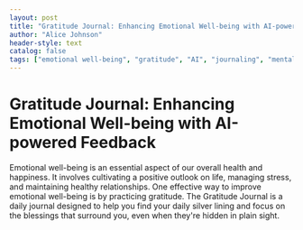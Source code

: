 ```yaml
---
layout: post
title: "Gratitude Journal: Enhancing Emotional Well-being with AI-powered Feedback"
author: "Alice Johnson"
header-style: text
catalog: false
tags: ["emotional well-being", "gratitude", "AI", "journaling", "mental health"]
---
```


# Gratitude Journal: Enhancing Emotional Well-being with AI-powered Feedback

Emotional well-being is an essential aspect of our overall health and happiness. It involves cultivating a positive outlook on life, managing stress, and maintaining healthy relationships. One effective way to improve emotional well-being is by practicing gratitude. The Gratitude Journal is a daily journal designed to help you find your daily silver lining and focus on the blessings that surround you, even when they're hidden in plain sight.

